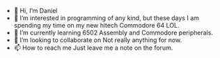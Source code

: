 - 👋 Hi, I’m Daniel
- 👀 I’m interested in programming of any kind, but these days I am spending my time on my new hitech Commodore 64 LOL.
- 🌱 I’m currently learning 6502 Assembly and Commodore peripherals.
- 💞️ I’m looking to collaborate on Not really anything for now.
- 📫 How to reach me Just leave me a note on the forum.

<!---
roaddan/roaddan is a ✨ special ✨ repository because its `README.md` (this file) appears on your GitHub profile.
You can click the Preview link to take a look at your changes.
--->
